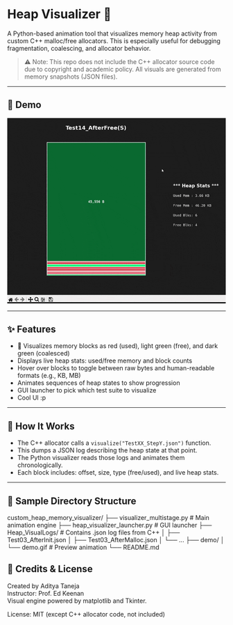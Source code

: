 # Heap Visualizer 🧠

A Python-based animation tool that visualizes memory heap activity from custom C++ malloc/free allocators. This is especially useful for debugging fragmentation, coalescing, and allocator behavior.

> ⚠️ Note: This repo does not include the C++ allocator source code due to copyright and academic policy. All visuals are generated from memory snapshots (JSON files).

---

## 📸 Demo

![Heap Visualizer Demo](./heap_visualizer_demo.gif)

---

## ✨ Features

- 🔴 Visualizes memory blocks as red (used), light green (free), and dark green (coalesced)
- Displays live heap stats: used/free memory and block counts
- Hover over blocks to toggle between raw bytes and human-readable formats (e.g., KB, MB)
- Animates sequences of heap states to show progression
- GUI launcher to pick which test suite to visualize
- Cool UI :p

---

## 🧱 How It Works

- The C++ allocator calls a `visualize("TestXX_StepY.json")` function.
- This dumps a JSON log describing the heap state at that point.
- The Python visualizer reads those logs and animates them chronologically.
- Each block includes: offset, size, type (free/used), and live heap stats.

---

## 🧪 Sample Directory Structure

custom_heap_memory_visualizer/
├── visualizer_multistage.py         # Main animation engine
├── heap_visualizer_launcher.py     # GUI launcher
├── Heap_VisualLogs/                # Contains .json log files from C++
│   ├── Test03_AfterInit.json
│   ├── Test03_AfterMalloc.json
│   └── ...
├── demo/
│   └── demo.gif                     # Preview animation
└── README.md

## 🤝 Credits & License

Created by Aditya Taneja  
Instructor: Prof. Ed Keenan  
Visual engine powered by matplotlib and Tkinter.

License: MIT (except C++ allocator code, not included)
